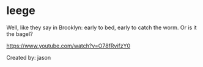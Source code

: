 # leege
Well, like they say in Brooklyn: early to bed, early to catch the worm. Or is it the bagel?

https://www.youtube.com/watch?v=O78fRvifzY0

Created by: jason